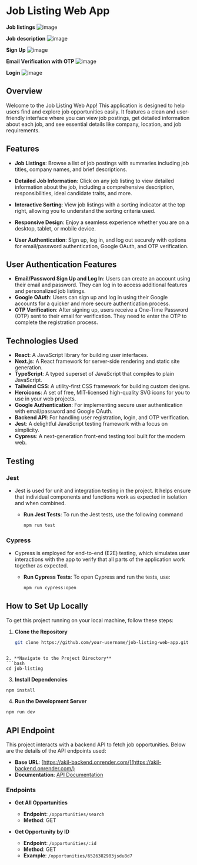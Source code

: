 # Job Listing Web App

  **Job listings**
![image](https://github.com/user-attachments/assets/0c55f2a2-0c2d-4e4b-b34d-0bc490e329ae)

  **Job description**
![image](https://github.com/user-attachments/assets/04e16225-a87a-40e8-86cc-9e52ce233064)

  **Sign Up**
  ![image](https://github.com/user-attachments/assets/c6575df1-917f-46ed-9fa0-9e1cfb3b7e90)

  **Email Verification with OTP**
  ![image](https://github.com/user-attachments/assets/19ca3c17-9343-4a40-879c-522458a50fca)

  **Login** 
  ![image](https://github.com/user-attachments/assets/7e7b4b47-35e1-4799-9311-db9c9ab297eb)


## Overview

Welcome to the Job Listing Web App! This application is designed to help users find and explore job opportunities easily. It features a clean and user-friendly interface where you can view job postings, get detailed information about each job, and see essential details like company, location, and job requirements.


## Features

- **Job Listings**: Browse a list of job postings with summaries including job titles, company names, and brief descriptions.
- **Detailed Job Information**: Click on any job listing to view detailed information about the job, including a comprehensive description, responsibilities, ideal candidate traits, and more.
- **Interactive Sorting**: View job listings with a sorting indicator at the top right, allowing you to understand the sorting criteria used.
- **Responsive Design**: Enjoy a seamless experience whether you are on a desktop, tablet, or mobile device.

- **User Authentication**: Sign up, log in, and log out securely with options for email/password authentication, Google OAuth, and OTP verification.


## User Authentication Features

- **Email/Password Sign Up and Log In**: Users can create an account using their email and password. They can log in to access additional features and personalized job listings.
- **Google OAuth**: Users can sign up and log in using their Google accounts for a quicker and more secure authentication process.
- **OTP Verification**: After signing up, users receive a One-Time Password (OTP) sent to their email for verification. They need to enter the OTP to complete the registration process.

## Technologies Used

- **React**: A JavaScript library for building user interfaces.
- **Next.js**: A React framework for server-side rendering and static site generation.
- **TypeScript**: A typed superset of JavaScript that compiles to plain JavaScript.
- **Tailwind CSS**: A utility-first CSS framework for building custom designs.
- **Heroicons**: A set of free, MIT-licensed high-quality SVG icons for you to use in your web projects.
- **Google Authentication**: For implementing secure user authentication with email/password and Google OAuth.
- **Backend API**: For handling user registration, login, and OTP verification.
- **Jest**: A delightful JavaScript testing framework with a focus on simplicity.
- **Cypress**: A next-generation front-end testing tool built for the modern web.

## Testing

### Jest
- Jest is used for unit and integration testing in the project. It helps ensure that individual components and functions work as expected in isolation and when combined.

  - **Run Jest Tests**: To run the Jest tests, use the following command
      ```bash
      npm run test
      ```


### Cypress
- Cypress is employed for end-to-end (E2E) testing, which simulates user interactions with the app to verify that all parts of the application work together as expected.

  - **Run Cypress Tests**: To open Cypress and run the tests, use:
      ```bash
      npm run cypress:open
      ```

      
## How to Set Up Locally

To get this project running on your local machine, follow these steps:

1. **Clone the Repository**
   ```bash
   git clone https://github.com/your-username/job-listing-web-app.git
  ```

2. **Navigate to the Project Directory**
  ```bash
  cd job-listing
  ```

3. **Install Dependencies**
  ```bash
  npm install
  ```

4. **Run the Development Server**
  ```bash
  npm run dev
  ```

## API Endpoint

This project interacts with a backend API to fetch job opportunities. Below are the details of the API endpoints used:

- **Base URL**: [https://akil-backend.onrender.com/](https://akil-backend.onrender.com/)
- **Documentation**: [API Documentation](https://documenter.getpostman.com/view/27955515/2sA3rwMEUX)

### Endpoints

- **Get All Opportunities**
  - **Endpoint**: `/opportunities/search`
  - **Method**: GET

- **Get Opportunity by ID**
  - **Endpoint**: `/opportunities/:id`
  - **Method**: GET
  - **Example**: `/opportunities/6526382983jsdu8d7`

